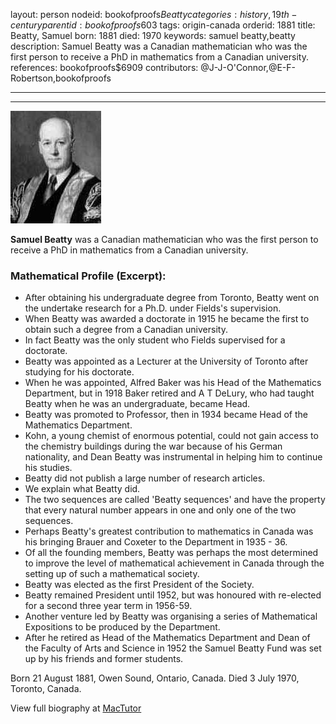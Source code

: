 layout: person
nodeid: bookofproofs$Beatty
categories: history,19th-century
parentid: bookofproofs$603
tags: origin-canada
orderid: 1881
title: Beatty, Samuel
born: 1881
died: 1970
keywords: samuel beatty,beatty
description: Samuel Beatty was a Canadian mathematician who was the first person to receive a PhD in mathematics from a Canadian university.
references: bookofproofs$6909
contributors: @J-J-O'Connor,@E-F-Robertson,bookofproofs

---



---

![Beatty.jpg](https://github.com/bookofproofs/bookofproofs.github.io/blob/main/_sources/_assets/images/portraits/Beatty.jpg?raw=true)

**Samuel Beatty** was a Canadian mathematician who was the first person to receive a PhD in mathematics from a Canadian university.

### Mathematical Profile (Excerpt):
* After obtaining his undergraduate degree from Toronto, Beatty went on the undertake research for a Ph.D. under Fields's supervision.
* When Beatty was awarded a doctorate in 1915 he became the first to obtain such a degree from a Canadian university.
* In fact Beatty was the only student who Fields supervised for a doctorate.
* Beatty was appointed as a Lecturer at the University of Toronto after studying for his doctorate.
* When he was appointed, Alfred Baker was his Head of the Mathematics Department, but in 1918 Baker retired and A T DeLury, who had taught Beatty when he was an undergraduate, became Head.
* Beatty was promoted to Professor, then in 1934 became Head of the Mathematics Department.
* Kohn, a young chemist of enormous potential, could not gain access to the chemistry buildings during the war because of his German nationality, and Dean Beatty was instrumental in helping him to continue his studies.
* Beatty did not publish a large number of research articles.
* We explain what Beatty did.
* The two sequences are called 'Beatty sequences' and have the property that every natural number appears in one and only one of the two sequences.
* Perhaps Beatty's greatest contribution to mathematics in Canada was his bringing Brauer and Coxeter to the Department in 1935 - 36.
* Of all the founding members, Beatty was perhaps the most determined to improve the level of mathematical achievement in Canada through the setting up of such a mathematical society.
* Beatty was elected as the first President of the Society.
* Beatty remained President until 1952, but was honoured with re-elected for a second three year term in 1956-59.
* Another venture led by Beatty was organising a series of Mathematical Expositions  to be produced by the Department.
* After he retired as Head of the Mathematics Department and Dean of the Faculty of Arts and Science in 1952 the Samuel Beatty Fund was set up by his friends and former students.

Born 21 August 1881, Owen Sound, Ontario, Canada. Died 3 July 1970, Toronto, Canada.

View full biography at [MacTutor](https://mathshistory.st-andrews.ac.uk/Biographies/Beatty/)

